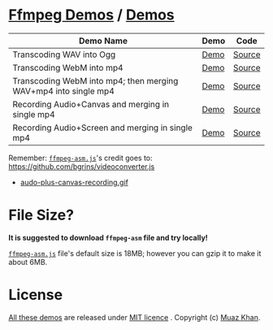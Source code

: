 # [Ffmpeg Demos](https://github.com/muaz-khan/Ffmpeg.js) / [Demos](https://www.webrtc-experiment.com/ffmpeg/)

| Demo Name        | Demo           | Code |
| ------------- |-------------|-------------|
| Transcoding WAV into Ogg | [Demo](https://www.webrtc-experiment.com/ffmpeg/wav-to-ogg.html)  | [Source](https://github.com/muaz-khan/Ffmpeg.js/blob/master/wav-to-ogg.html) |
| Transcoding WebM into mp4 | [Demo](https://www.webrtc-experiment.com/ffmpeg/webm-to-mp4.html)  | [Source](https://github.com/muaz-khan/Ffmpeg.js/blob/master/webm-to-mp4.html) |
| Transcoding WebM into mp4; then merging WAV+mp4 into single mp4 | [Demo](https://www.webrtc-experiment.com/ffmpeg/merging-wav-and-webm-into-mp4.html)  | [Source](https://github.com/muaz-khan/Ffmpeg.js/blob/master/merging-wav-and-webm-into-mp4.html) |
| Recording Audio+Canvas and merging in single mp4 | [Demo](https://www.webrtc-experiment.com/ffmpeg/audio-plus-canvas-recording.html)  | [Source](https://github.com/muaz-khan/Ffmpeg.js/blob/master/audio-plus-canvas-recording.html) |
| Recording Audio+Screen and merging in single mp4 | [Demo](https://www.webrtc-experiment.com/ffmpeg/audio-plus-screen-recording.html)  | [Source](https://github.com/muaz-khan/Ffmpeg.js/blob/master/audio-plus-screen-recording.html) |

Remember: [`ffmpeg-asm.js`](https://archive.org/download/ffmpeg_asm/ffmpeg_asm.js)'s credit goes to: https://github.com/bgrins/videoconverter.js

* [audo-plus-canvas-recording.gif](https://cdn.webrtc-experiment.com/images/audo-plus-canvas-recording.gif)

# File Size?

**It is suggested to download `ffmpeg-asm` file and try locally!**

[`ffmpeg-asm.js`](https://archive.org/download/ffmpeg_asm/ffmpeg_asm.js) file's default size is 18MB; however you can gzip it to make it about 6MB.

# License

[All these demos](https://github.com/muaz-khan/Ffmpeg.js) are released under [MIT licence](https://www.webrtc-experiment.com/licence/) . Copyright (c) [Muaz Khan](http://www.MuazKhan.com/).
